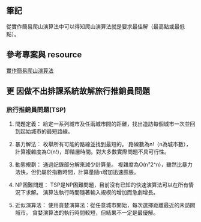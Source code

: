 ## 筆記
從實作簡易爬山演算法中可以得知爬山演算法就是要求最佳解（最高點或最低點）。

## 參考專案與 resource
[實作簡易爬山演算法](https://github.com/ccc112b/py2cs/blob/master/03-人工智慧/02-優化算法/01-傳統優化方法/01-優化/01-爬山演算法/01-單變數函數的爬山/實作：簡易爬山演算法.md)

## 更 因做不出排課系統故解旅行推銷員問題
### 旅行推銷員問題(TSP)
1. 問題定義：
給定一系列城市及任兩城市間的距離，找出造訪每個城市一次並回到起始城市的最短路線。

2. 暴力解法：
枚舉所有可能的路線並找到最短的。
路線數為n!（n為城市數），計算複雜度為O(n!)，即階層時間。對大多數實際問題不具可行性。

3. 動態規劃：
通過記錄部分解來減少計算量。
複雜度為O(n²2^n)，雖然比暴力法快，但仍屬於指數時間，計算量隨n增加迅速膨脹。

4. NP困難問題：
TSP是NP困難問題，目前沒有已知的快速演算法可以在所有情況下求解。
演算法執行時間隨著輸入規模的增加而急劇增長。

5. 近似演算法：
使用貪婪演算法：從任意城市開始，每次選擇距離最近的未訪問城市。
貪婪演算法的執行時間較短，但結果不一定是最優解。
